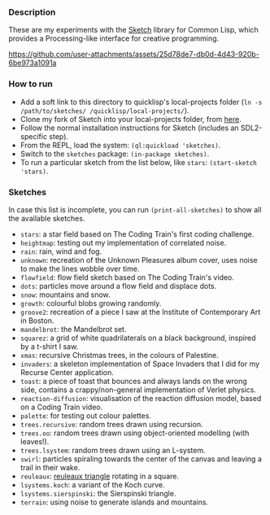 ### Description
These are my experiments with the [Sketch](https://github.com/vydd/sketch) library for Common Lisp, which provides a Processing-like interface for creative programming.

https://github.com/user-attachments/assets/25d78de7-db0d-4d43-920b-6be973a1091a

### How to run
* Add a soft link to this directory to quicklisp's local-projects folder (`ln -s /path/to/sketches/ /quicklisp/local-projects/`).
* Clone my fork of Sketch into your local-projects folder, from [here](https://github.com/Kevinpgalligan/sketch/tree/dev).
* Follow the normal installation instructions for Sketch (includes an SDL2-specific step).
* From the REPL, load the system: `(ql:quickload 'sketches)`.
* Switch to the `sketches` package: `(in-package sketches)`.
* To run a particular sketch from the list below, like `stars`: `(start-sketch 'stars)`.

### Sketches
In case this list is incomplete, you can run `(print-all-sketches)` to show all the available sketches.

* `stars`: a star field based on The Coding Train's first coding challenge.
* `heightmap`: testing out my implementation of correlated noise.
* `rain`: rain, wind and fog.
* `unknown`: recreation of the Unknown Pleasures album cover, uses noise to make the lines wobble over time.
* `flowfield`: flow field sketch based on The Coding Train's video.
* `dots`: particles move around a flow field and displace dots.
* `snow`: mountains and snow.
* `growth`: colourful blobs growing randomly.
* `groove2`: recreation of a piece I saw at the Institute of Contemporary Art in Boston.
* `mandelbrot`: the Mandelbrot set.
* `squarez`: a grid of white quadrilaterals on a black background, inspired by a t-shirt I saw.
* `xmas`: recursive Christmas trees, in the colours of Palestine.
* `invaders`: a skeleton implementation of Space Invaders that I did for my Recurse Center application.
* `toast`: a piece of toast that bounces and always lands on the wrong side, contains a crappy/non-general implementation of Verlet physics.
* `reaction-diffusion`: visualisation of the reaction diffusion model, based on a Coding Train video.
* `palette`: for testing out colour palettes.
* `trees.recursive`: random trees drawn using recursion.
* `trees.oo`: random trees drawn using object-oriented modelling (with leaves!).
* `trees.lsystem`: random trees drawn using an L-system.
* `swirl`: particles spiraling towards the center of the canvas and leaving a trail in their wake.
* `reuleaux`: [reuleaux triangle](https://en.wikipedia.org/wiki/Reuleaux_triangle) rotating in a square.
* `lsystems.koch`: a variant of the Koch curve.
* `lsystems.sierspinski`: the Sierspinski triangle.
* `terrain`: using noise to generate islands and mountains.